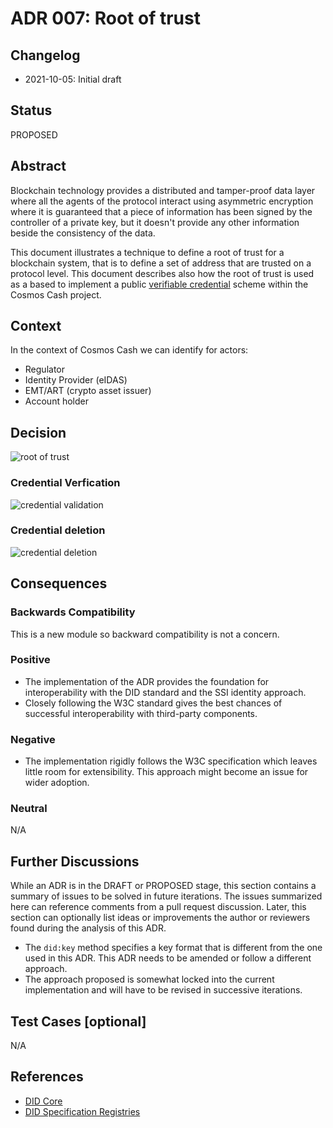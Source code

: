 # ADR 007: Root of trust

## Changelog

- 2021-10-05: Initial draft

## Status

PROPOSED

## Abstract

Blockchain technology provides a distributed and tamper-proof data layer where all the agents of the protocol interact
using asymmetric encryption where it is guaranteed that a piece of information has been signed by the controller of a
private key, but it doesn't provide any other information beside the consistency of the data.

This document illustrates a technique to define a root of trust for a blockchain system, that is to define a set of
address that are trusted on a protocol level. This document describes also how the root of trust is used as a based to
implement a public [verifiable credential](https://verifiablecredential.io/) scheme within the Cosmos Cash project.

## Context

In the context of Cosmos Cash we can identify for actors:

- Regulator
- Identity Provider (eIDAS)
- EMT/ART (crypto asset issuer)
- Account holder

## Decision

![root of trust](../../assets/diagrams/out/root_of_trust.svg)

### Credential Verfication

![credential validation](../../assets/diagrams/out/credentials_validate_proof.svg)

### Credential deletion

![credential deletion](../../assets/diagrams/out/credentials_delete.svg)

## Consequences

### Backwards Compatibility

This is a new module so backward compatibility is not a concern.

### Positive

- The implementation of the ADR provides the foundation for interoperability with the DID standard and the SSI identity
  approach.
- Closely following the W3C standard gives the best chances of successful interoperability with third-party components.

### Negative

- The implementation rigidly follows the W3C specification which leaves little room for extensibility. This approach
  might become an issue for wider adoption.

### Neutral

N/A

## Further Discussions

While an ADR is in the DRAFT or PROPOSED stage, this section contains a summary of issues to be solved in future
iterations. The issues summarized here can reference comments from a pull request discussion. Later, this section can
optionally list ideas or improvements the author or reviewers found during the analysis of this ADR.

- The `did:key` method specifies a key format that is different from the one used in this ADR. This ADR needs to be
  amended or follow a different approach.
- The approach proposed is somewhat locked into the current implementation and will have to be revised in successive
  iterations.

## Test Cases [optional]

N/A

## References

- [DID Core](https://www.w3.org/TR/did-core)
- [DID Specification Registries](https://w3c.github.io/did-spec-registries)





